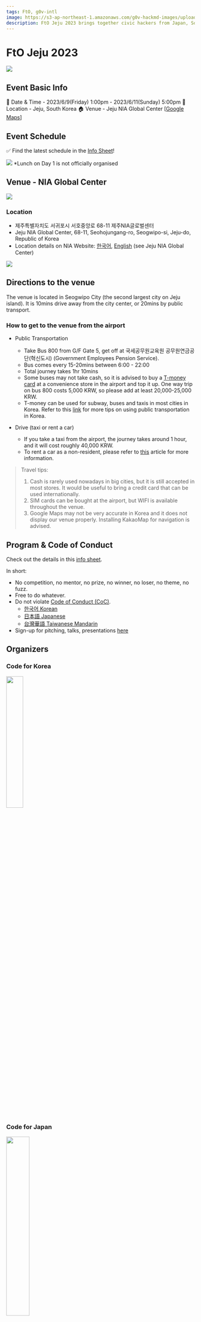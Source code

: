 ```yaml
---
tags: FtO, g0v-intl
image: https://s3-ap-northeast-1.amazonaws.com/g0v-hackmd-images/uploads/upload_be1f4513f8dcb27198934d8371595493.png
description: FtO Jeju 2023 brings together civic hackers from Japan, South Korea and Taiwan — the three neighboring countries that share and “face” the same ocean.
---
```

# FtO Jeju 2023
![](https://s3-ap-northeast-1.amazonaws.com/g0v-hackmd-images/uploads/upload_be1f4513f8dcb27198934d8371595493.png)


## Event Basic Info
📅 Date & Time - 2023/6/9(Friday) 1:00pm - 2023/6/11(Sunday) 5:00pm
📍 Location - Jeju, South Korea
🏠 Venue - Jeju NIA Global Center [[Google Maps](https://goo.gl/maps/nAtz3ZiJoujxkjaq6)]

## Event Schedule
✅ Find the latest schedule in the [Info Sheet](https://docs.google.com/spreadsheets/d/1SGMEjV7JHGfzqmQ2bV2EZnGOWx4eaqTeQVlRQMviUes/edit#gid=0)!

![](https://s3-ap-northeast-1.amazonaws.com/g0v-hackmd-images/uploads/upload_7f97d4bd2ef63dd7e46d93c4c2793d0d.png)
*Lunch on Day 1 is not officially organised

## Venue - NIA Global Center
![](https://s3-ap-northeast-1.amazonaws.com/g0v-hackmd-images/uploads/upload_d4c03ef70c03f350e2bb2a21fd8769fe.jpg)

### Location
* 제주특별자치도 서귀포시 서호중앙로 68-11 제주NIA글로벌센터
* Jeju NIA Global Center, 68-11, Seohojungang-ro, Seogwipo-si, Jeju-do, Republic of Korea
* Location details on NIA Website: [한국어](https://www.nia.or.kr/site/nia_kor/04/10401070200002016090610.jsp), [English](https://eng.nia.or.kr/site/nia_eng/04/10406000000002016093002.jsp) (see Jeju NIA Global Center)

[<img src="https://s3-ap-northeast-1.amazonaws.com/g0v-hackmd-images/uploads/upload_5ea68db5711c542bcc70d53b97c3fac3.jpg">](https://s3-ap-northeast-1.amazonaws.com/g0v-hackmd-images/uploads/upload_5ea68db5711c542bcc70d53b97c3fac3.jpg)

## Directions to the venue
The venue is located in Seogwipo City (the second largest city on Jeju island). It is 10mins drive away from the city center, or 20mins by public transport.

### How to get to the venue from the airport
- Public Transportation
    - Take Bus 800 from G/F Gate 5, get off at 국세공무원교육원 공무원연금공단(혁신도시) (Government Employees Pension Service).
    - Bus comes every 15-20mins between 6:00 - 22:00
    - Total journey takes 1hr 10mins
    - Some buses may not take cash, so it is advised to buy a [T-money card](https://english.visitkorea.or.kr/enu/TRP/TP_ENG_8_1_1.jsp) at a convenience store in the airport and top it up. One way trip on bus 800 costs 5,000 KRW, so please add at least 20,000-25,000 KRW.
    - T-money can be used for subway, buses and taxis in most cities in Korea. Refer to this [link](https://english.visitkorea.or.kr/enu/TRP/TP_ENG_8_1_1.jsp) for more tips on using public transportation in Korea.

- Drive (taxi or rent a car)
    - If you take a taxi from the airport, the journey takes around 1 hour, and it will cost roughly 40,000 KRW. 
    - To rent a car as a non-resident, please refer to [this](https://blog.trazy.com/jeju-car-rental-guide/) article for more information.

> Travel tips:
> 1. Cash is rarely used nowadays in big cities, but it is still accepted in most stores. It would be useful to bring a credit card that can be used internationally.
> 2. SIM cards can be bought at the airport, but WIFI is available throughout the venue.
> 3. Google Maps may not be very accurate in Korea and it does not display our venue properly. Installing KakaoMap for navigation is advised.

## Program & Code of Conduct
Check out the details in this [info sheet](https://docs.google.com/spreadsheets/d/1SGMEjV7JHGfzqmQ2bV2EZnGOWx4eaqTeQVlRQMviUes/edit#gid=0).

In short:

- No competition, no mentor, no prize, no winner, no loser, no theme, no fuzz.
- Free to do whatever.
- Do not violate [Code of Conduct (CoC)](https://g0v.hackmd.io/XPzJRxsHT2CaOO5WZ5r-BA).
    - [한국어 Korean](https://codefor.kr/rules)
    - [日本語 Japanese](https://hackmd.io/@codeforjapan/CoCguide)
    - [台灣華語 Taiwanese Mandarin](https://g0v.tw/coc)
- Sign-up for pitching, talks, presentations [here](https://docs.google.com/spreadsheets/d/1SGMEjV7JHGfzqmQ2bV2EZnGOWx4eaqTeQVlRQMviUes/edit#gid=1226496548)


## Organizers
### Code for Korea
<img src="https://s3-ap-northeast-1.amazonaws.com/g0v-hackmd-images/uploads/upload_c773497e441bd4b6a8a48cd8eab738b7.png" width="30%">


### Code for Japan
<img src="https://s3-ap-northeast-1.amazonaws.com/g0v-hackmd-images/uploads/upload_324a5b4a363eea23204573d54cd6983c.jpg" width="35%">


### g0v international
<img src="https://s3-ap-northeast-1.amazonaws.com/g0v-hackmd-images/uploads/upload_cb9becddaad57c64ff9c2c7c2e430ae6.png" width="60%">

## Event Registration
- Registration is now **closed**.
- [Registration form](https://forms.gle/XbiRm2hRnYmnNezLA)